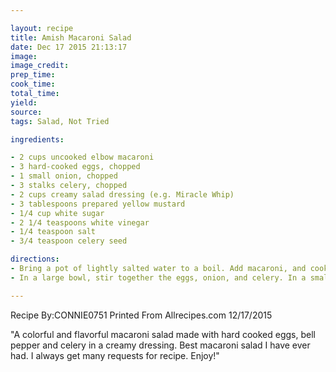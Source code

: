 ```yaml
---

layout: recipe
title: Amish Macaroni Salad
date: Dec 17 2015 21:13:17
image:
image_credit:
prep_time:
cook_time:
total_time:
yield:
source:
tags: Salad, Not Tried

ingredients:

- 2 cups uncooked elbow macaroni
- 3 hard-cooked eggs, chopped
- 1 small onion, chopped
- 3 stalks celery, chopped
- 2 cups creamy salad dressing (e.g. Miracle Whip)
- 3 tablespoons prepared yellow mustard
- 1/4 cup white sugar
- 2 1/4 teaspoons white vinegar
- 1/4 teaspoon salt
- 3/4 teaspoon celery seed

directions:
- Bring a pot of lightly salted water to a boil. Add macaroni, and cook for 8 to 10 minutes, until tender. Drain, and set aside to cool.
- In a large bowl, stir together the eggs, onion, and celery. In a small bowl, stir together the salad dressing, mustard, white sugar, vinegar, salt and celery seed. Pour over the vegetables, and stir in macaroni until well blended. Cover and chill for at least 1 hour before serving.

---
```

Recipe By:CONNIE0751
Printed From Allrecipes.com 12/17/2015

"A colorful and flavorful macaroni salad made with hard cooked eggs, bell pepper and celery in a creamy dressing. Best macaroni salad I have ever had. I always get many requests for recipe. Enjoy!"
